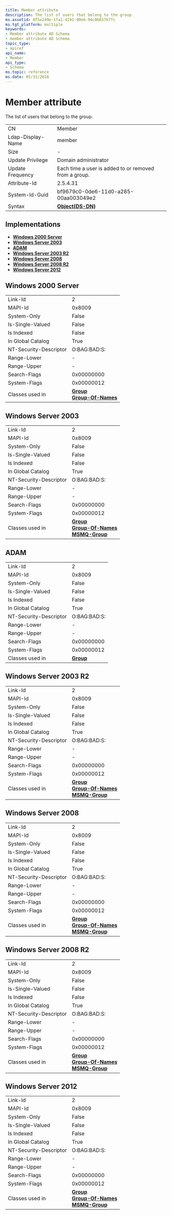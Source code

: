 ```yaml
---
title: Member attribute
description: The list of users that belong to the group.
ms.assetid: 0f5e249e-1fa1-4191-90e6-94c0b657b7fc
ms.tgt_platform: multiple
keywords:
- Member attribute AD Schema
- member attribute AD Schema
topic_type:
- apiref
api_name:
- Member
api_type:
- Schema
ms.topic: reference
ms.date: 05/31/2018
---
```


# Member attribute

The list of users that belong to the group.



|                   |                                                       |
|-------------------|-------------------------------------------------------|
| CN                | Member                                                |
| Ldap-Display-Name | member                                                |
| Size              | \-                                                    |
| Update Privilege  | Domain administrator                                  |
| Update Frequency  | Each time a user is added to or removed from a group. |
| Attribute-Id      | 2.5.4.31                                              |
| System-Id-Guid    | bf9679c0-0de6-11d0-a285-00aa003049e2                  |
| Syntax            | [**Object(DS-DN)**](s-object-ds-dn.md)               |



## Implementations

-   [**Windows 2000 Server**](#windows-2000-server)
-   [**Windows Server 2003**](#windows-server-2003)
-   [**ADAM**](#adam)
-   [**Windows Server 2003 R2**](#windows-server-2003-r2)
-   [**Windows Server 2008**](#windows-server-2008)
-   [**Windows Server 2008 R2**](#windows-server-2008-r2)
-   [**Windows Server 2012**](#windows-server-2012)

## Windows 2000 Server



|                        |                                                                                         |
|------------------------|-----------------------------------------------------------------------------------------|
| Link-Id                | 2                                                                                       |
| MAPI-Id                | 0x8009                                                                                  |
| System-Only            | False                                                                                   |
| Is-Single-Valued       | False                                                                                   |
| Is Indexed             | False                                                                                   |
| In Global Catalog      | True                                                                                    |
| NT-Security-Descriptor | O:BAG:BAD:S:                                                                            |
| Range-Lower            | \-                                                                                      |
| Range-Upper            | \-                                                                                      |
| Search-Flags           | 0x00000000                                                                              |
| System-Flags           | 0x00000012                                                                              |
| Classes used in        | [**Group**](c-group.md)<br/> [**Group-Of-Names**](c-groupofnames.md)<br/> |



## Windows Server 2003



|                        |                                                                                                                                       |
|------------------------|---------------------------------------------------------------------------------------------------------------------------------------|
| Link-Id                | 2                                                                                                                                     |
| MAPI-Id                | 0x8009                                                                                                                                |
| System-Only            | False                                                                                                                                 |
| Is-Single-Valued       | False                                                                                                                                 |
| Is Indexed             | False                                                                                                                                 |
| In Global Catalog      | True                                                                                                                                  |
| NT-Security-Descriptor | O:BAG:BAD:S:                                                                                                                          |
| Range-Lower            | \-                                                                                                                                    |
| Range-Upper            | \-                                                                                                                                    |
| Search-Flags           | 0x00000000                                                                                                                            |
| System-Flags           | 0x00000012                                                                                                                            |
| Classes used in        | [**Group**](c-group.md)<br/> [**Group-Of-Names**](c-groupofnames.md)<br/> [**MSMQ-Group**](c-msmq-group.md)<br/> |



## ADAM



|                        |                                     |
|------------------------|-------------------------------------|
| Link-Id                | 2                                   |
| MAPI-Id                | 0x8009                              |
| System-Only            | False                               |
| Is-Single-Valued       | False                               |
| Is Indexed             | False                               |
| In Global Catalog      | True                                |
| NT-Security-Descriptor | O:BAG:BAD:S:                        |
| Range-Lower            | \-                                  |
| Range-Upper            | \-                                  |
| Search-Flags           | 0x00000000                          |
| System-Flags           | 0x00000012                          |
| Classes used in        | [**Group**](c-group.md)<br/> |



## Windows Server 2003 R2



|                        |                                                                                                                                       |
|------------------------|---------------------------------------------------------------------------------------------------------------------------------------|
| Link-Id                | 2                                                                                                                                     |
| MAPI-Id                | 0x8009                                                                                                                                |
| System-Only            | False                                                                                                                                 |
| Is-Single-Valued       | False                                                                                                                                 |
| Is Indexed             | False                                                                                                                                 |
| In Global Catalog      | True                                                                                                                                  |
| NT-Security-Descriptor | O:BAG:BAD:S:                                                                                                                          |
| Range-Lower            | \-                                                                                                                                    |
| Range-Upper            | \-                                                                                                                                    |
| Search-Flags           | 0x00000000                                                                                                                            |
| System-Flags           | 0x00000012                                                                                                                            |
| Classes used in        | [**Group**](c-group.md)<br/> [**Group-Of-Names**](c-groupofnames.md)<br/> [**MSMQ-Group**](c-msmq-group.md)<br/> |



## Windows Server 2008



|                        |                                                                                                                                       |
|------------------------|---------------------------------------------------------------------------------------------------------------------------------------|
| Link-Id                | 2                                                                                                                                     |
| MAPI-Id                | 0x8009                                                                                                                                |
| System-Only            | False                                                                                                                                 |
| Is-Single-Valued       | False                                                                                                                                 |
| Is Indexed             | False                                                                                                                                 |
| In Global Catalog      | True                                                                                                                                  |
| NT-Security-Descriptor | O:BAG:BAD:S:                                                                                                                          |
| Range-Lower            | \-                                                                                                                                    |
| Range-Upper            | \-                                                                                                                                    |
| Search-Flags           | 0x00000000                                                                                                                            |
| System-Flags           | 0x00000012                                                                                                                            |
| Classes used in        | [**Group**](c-group.md)<br/> [**Group-Of-Names**](c-groupofnames.md)<br/> [**MSMQ-Group**](c-msmq-group.md)<br/> |



## Windows Server 2008 R2



|                        |                                                                                                                                       |
|------------------------|---------------------------------------------------------------------------------------------------------------------------------------|
| Link-Id                | 2                                                                                                                                     |
| MAPI-Id                | 0x8009                                                                                                                                |
| System-Only            | False                                                                                                                                 |
| Is-Single-Valued       | False                                                                                                                                 |
| Is Indexed             | False                                                                                                                                 |
| In Global Catalog      | True                                                                                                                                  |
| NT-Security-Descriptor | O:BAG:BAD:S:                                                                                                                          |
| Range-Lower            | \-                                                                                                                                    |
| Range-Upper            | \-                                                                                                                                    |
| Search-Flags           | 0x00000000                                                                                                                            |
| System-Flags           | 0x00000012                                                                                                                            |
| Classes used in        | [**Group**](c-group.md)<br/> [**Group-Of-Names**](c-groupofnames.md)<br/> [**MSMQ-Group**](c-msmq-group.md)<br/> |



## Windows Server 2012



|                        |                                                                                                                                       |
|------------------------|---------------------------------------------------------------------------------------------------------------------------------------|
| Link-Id                | 2                                                                                                                                     |
| MAPI-Id                | 0x8009                                                                                                                                |
| System-Only            | False                                                                                                                                 |
| Is-Single-Valued       | False                                                                                                                                 |
| Is Indexed             | False                                                                                                                                 |
| In Global Catalog      | True                                                                                                                                  |
| NT-Security-Descriptor | O:BAG:BAD:S:                                                                                                                          |
| Range-Lower            | \-                                                                                                                                    |
| Range-Upper            | \-                                                                                                                                    |
| Search-Flags           | 0x00000000                                                                                                                            |
| System-Flags           | 0x00000012                                                                                                                            |
| Classes used in        | [**Group**](c-group.md)<br/> [**Group-Of-Names**](c-groupofnames.md)<br/> [**MSMQ-Group**](c-msmq-group.md)<br/> |



 

 





